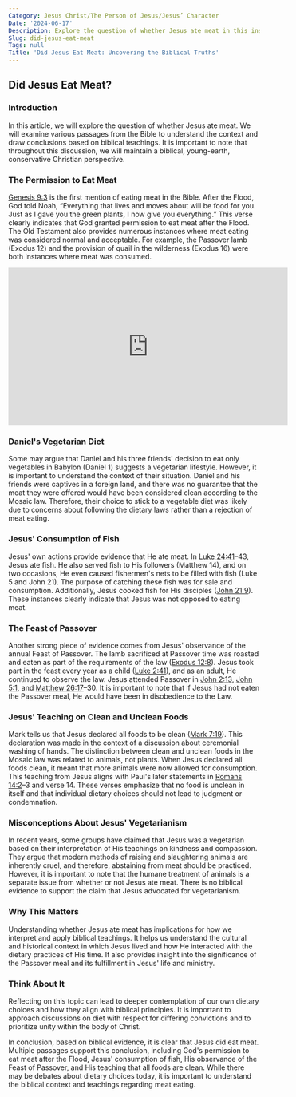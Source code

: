 ```yaml
---
Category: Jesus Christ/The Person of Jesus/Jesus’ Character
Date: '2024-06-17'
Description: Explore the question of whether Jesus ate meat in this insightful article that delves into historical and religious perspectives. Gain insights into this intriguing aspect of Jesus' life.
Slug: did-jesus-eat-meat
Tags: null
Title: 'Did Jesus Eat Meat: Uncovering the Biblical Truths'
---
```


## Did Jesus Eat Meat?

### Introduction
In this article, we will explore the question of whether Jesus ate meat. We will examine various passages from the Bible to understand the context and draw conclusions based on biblical teachings. It is important to note that throughout this discussion, we will maintain a biblical, young-earth, conservative Christian perspective.

### The Permission to Eat Meat
[Genesis 9:3](https://www.bibleref.com/Genesis/9/Genesis-9-3.html) is the first mention of eating meat in the Bible. After the Flood, God told Noah, “Everything that lives and moves about will be food for you. Just as I gave you the green plants, I now give you everything.” This verse clearly indicates that God granted permission to eat meat after the Flood. The Old Testament also provides numerous instances where meat eating was considered normal and acceptable. For example, the Passover lamb (Exodus 12) and the provision of quail in the wilderness (Exodus 16) were both instances where meat was consumed.


<iframe width="560" height="315" src="https://www.youtube.com/embed/oicQeehbvJ0" frameborder="0" allow="autoplay; encrypted-media" allowfullscreen></iframe>


### Daniel's Vegetarian Diet
Some may argue that Daniel and his three friends' decision to eat only vegetables in Babylon (Daniel 1) suggests a vegetarian lifestyle. However, it is important to understand the context of their situation. Daniel and his friends were captives in a foreign land, and there was no guarantee that the meat they were offered would have been considered clean according to the Mosaic law. Therefore, their choice to stick to a vegetable diet was likely due to concerns about following the dietary laws rather than a rejection of meat eating.

### Jesus' Consumption of Fish
Jesus' own actions provide evidence that He ate meat. In [Luke 24:41](https://www.bibleref.com/Luke/24/Luke-24-41.html)–43, Jesus ate fish. He also served fish to His followers (Matthew 14), and on two occasions, He even caused fishermen's nets to be filled with fish (Luke 5 and John 21). The purpose of catching these fish was for sale and consumption. Additionally, Jesus cooked fish for His disciples ([John 21:9](https://www.bibleref.com/John/21/John-21-9.html)). These instances clearly indicate that Jesus was not opposed to eating meat.

### The Feast of Passover
Another strong piece of evidence comes from Jesus' observance of the annual Feast of Passover. The lamb sacrificed at Passover time was roasted and eaten as part of the requirements of the law ([Exodus 12:8](https://www.bibleref.com/Exodus/12/Exodus-12-8.html)). Jesus took part in the feast every year as a child ([Luke 2:41](https://www.bibleref.com/Luke/2/Luke-2-41.html)), and as an adult, He continued to observe the law. Jesus attended Passover in [John 2:13](https://www.bibleref.com/John/2/John-2-13.html), [John 5:1](https://www.bibleref.com/John/5/John-5-1.html), and [Matthew 26:17](https://www.bibleref.com/Matthew/26/Matthew-26-17.html)–30. It is important to note that if Jesus had not eaten the Passover meal, He would have been in disobedience to the Law.

### Jesus' Teaching on Clean and Unclean Foods
Mark tells us that Jesus declared all foods to be clean ([Mark 7:19](https://www.bibleref.com/Mark/7/Mark-7-19.html)). This declaration was made in the context of a discussion about ceremonial washing of hands. The distinction between clean and unclean foods in the Mosaic law was related to animals, not plants. When Jesus declared all foods clean, it meant that more animals were now allowed for consumption. This teaching from Jesus aligns with Paul's later statements in [Romans 14:2](https://www.bibleref.com/Romans/14/Romans-14-2.html)–3 and verse 14. These verses emphasize that no food is unclean in itself and that individual dietary choices should not lead to judgment or condemnation.

### Misconceptions About Jesus' Vegetarianism
In recent years, some groups have claimed that Jesus was a vegetarian based on their interpretation of His teachings on kindness and compassion. They argue that modern methods of raising and slaughtering animals are inherently cruel, and therefore, abstaining from meat should be practiced. However, it is important to note that the humane treatment of animals is a separate issue from whether or not Jesus ate meat. There is no biblical evidence to support the claim that Jesus advocated for vegetarianism.

### Why This Matters
Understanding whether Jesus ate meat has implications for how we interpret and apply biblical teachings. It helps us understand the cultural and historical context in which Jesus lived and how He interacted with the dietary practices of His time. It also provides insight into the significance of the Passover meal and its fulfillment in Jesus' life and ministry.

### Think About It
Reflecting on this topic can lead to deeper contemplation of our own dietary choices and how they align with biblical principles. It is important to approach discussions on diet with respect for differing convictions and to prioritize unity within the body of Christ.

In conclusion, based on biblical evidence, it is clear that Jesus did eat meat. Multiple passages support this conclusion, including God's permission to eat meat after the Flood, Jesus' consumption of fish, His observance of the Feast of Passover, and His teaching that all foods are clean. While there may be debates about dietary choices today, it is important to understand the biblical context and teachings regarding meat eating.